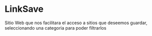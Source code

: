 # LinkSave
Sitio Web que nos facilitara el acceso a sitios que deseemos guardar, seleccionando una categoria para poder filtrarlos
